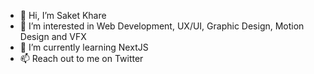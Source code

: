 - 👋 Hi, I’m Saket Khare
- 👀 I’m interested in Web Development, UX/UI, Graphic Design, Motion Design and VFX
- 🌱 I’m currently learning NextJS
- 📫 Reach out to me on Twitter

<!---
Saketkhare2000/Saketkhare2000 is a ✨ special ✨ repository because its `README.md` (this file) appears on your GitHub profile.
You can click the Preview link to take a look at your changes.
--->
